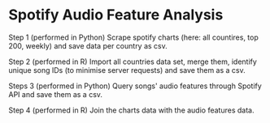 # Spotify Audio Feature Analysis

Step 1 (performed in Python)
Scrape spotify charts (here: all countires, top 200, weekly) and save data per country as csv.

Step 2 (performed in R)
Import all countries data set, merge them, identify unique song IDs (to minimise server requests) and save them as a csv.

Steps 3 (performed in Python)
Query songs' audio features through Spotify API and save them as a csv.

Step 4 (performed in R)
Join the charts data with the audio features data.
